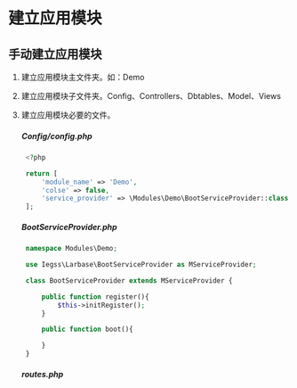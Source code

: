 # 建立应用模块

## 手动建立应用模块

1. 建立应用模块主文件夹。如：Demo
2. 建立应用模块子文件夹。Config、Controllers、Dbtables、Model、Views
3. 建立应用模块必要的文件。

   ##### Config/config.php

   ```php
    <?php

    return [
        'module_name' => 'Demo',
        'colse' => false,
        'service_provider' => \Modules\Demo\BootServiceProvider::class,
    ];
   ```

   ##### BootServiceProvider.php

   ```php
    namespace Modules\Demo;

    use Iegss\Larbase\BootServiceProvider as MServiceProvider;

    class BootServiceProvider extends MServiceProvider {

        public function register(){
            $this->initRegister();
        }

        public function boot(){

        }
    }
   ```

   ##### routes.php
   



